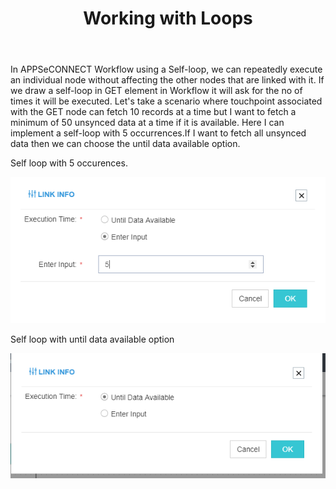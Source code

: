 ﻿---
title: "Working with Loops"
toc: true
tag: developers
category: "Workflow"
menus: 
    nodeandlinks:
        icon: fa fa-link
        title: "Working with Loops" 
        identifier: linkloops
---
In APPSeCONNECT Workflow using a Self-loop, we can repeatedly execute an individual node without affecting the other nodes that are linked with it. If we draw a self-loop in GET element in Workflow it will ask for the no of times it will be executed. Let's take a scenario where touchpoint associated with the GET node can fetch 10 records at a time but I want to fetch a minimum of 50 unsynced data at a time if it is available. Here I can implement a self-loop with 5 occurrences.If I want to fetch all unsynced data then we can choose the until data available option.

Self loop with 5 occurences.

![No Of Time](/staticfiles/workflow-management/media/Selfloop/No_ofTime.PNG)

Self loop with until data available option

![Until Data](/staticfiles/workflow-management/media/Selfloop/UntilData.PNG)